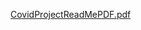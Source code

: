 
[CovidProjectReadMePDF.pdf](https://github.com/afrah-saeed/CovidPortfolioProject/files/11459229/CovidProjectReadMePDF.pdf)
